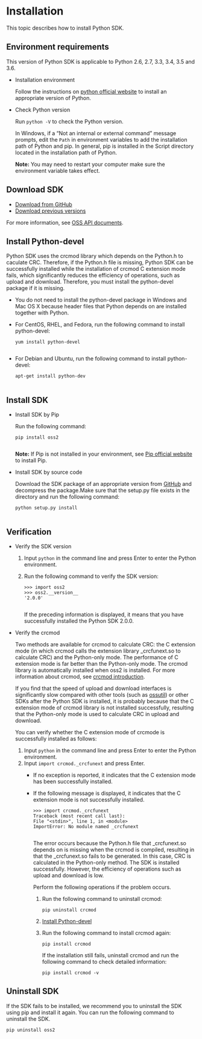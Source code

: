 # Installation

This topic describes how to install Python SDK.

## Environment requirements

This version of Python SDK is applicable to Python 2.6, 2.7, 3.3, 3.4, 3.5 and 3.6.

-   Installation environment

    Follow the instructions on [python official website](http://www.python.org) to install an appropriate version of Python.

-   Check Python version

    Run `python -V` to check the Python version.

    In Windows, if a “Not an internal or external command” message prompts, edit the `Path` in environment variables to add the installation path of Python and pip. In general, pip is installed in the Script directory located in the installation path of Python.

    **Note:** You may need to restart your computer make sure the environment variable takes effect.


## Download SDK

-   [Download from GitHub](https://github.com/aliyun/aliyun-oss-python-sdk)
-   [Download previous versions](https://github.com/aliyun/aliyun-oss-python-sdk/releases)

For more information, see [OSS API documents](http://gosspublic.alicdn.com/sdks/python/apidocs/latest/zh-cn/index.html).

## Install Python-devel

Python SDK uses the crcmod library which depends on the Python.h to caculate CRC. Therefore, if the Python.h file is missing, Python SDK can be successfully installed while the installation of crcmod C extension mode fails, which significantly reduces the efficiency of operations, such as upload and download. Therefore, you must install the python-devel package if it is missing.

-   You do not need to install the python-devel package in Windows and Mac OS X because header files that Python depends on are installed together with Python.

-   For CentOS, RHEL, and Fedora, run the following command to install python-devel:

    ```
    yum install python-devel
                        
    ```

-   For Debian and Ubuntu, run the following command to install python-devel:

    ```
    apt-get install python-dev
                        
    ```


## Install SDK

-   Install SDK by Pip

    Run the following command:

    ```
    pip install oss2
                        
    ```

    **Note:** If Pip is not installed in your environment, see [Pip official website](https://pip.pypa.io/en/stable/installing/) to install Pip.

-   Install SDK by source code

    Download the SDK package of an appropriate version from [GitHub](https://github.com/aliyun/aliyun-oss-python-sdk) and decompress the package.Make sure that the setup.py file exists in the directory and run the following command:

    ```
    python setup.py install
                        
    ```


## Verification

-   Verify the SDK version
    1.  Input `python` in the command line and press Enter to enter the Python environment.
    2.  Run the following command to verify the SDK version:

        ```
        >>> import oss2
        >>> oss2.__version__
        '2.0.0'
                                    
        ```

        If the preceding information is displayed, it means that you have successfully installed the Python SDK 2.0.0.

-   Verify the crcmod

    Two methods are available for crcmod to calculate CRC: the C extension mode \(in which crcmod calls the extension library \_crcfunext.so to calculate CRC\) and the Python-only mode. The performance of C extension mode is far better than the Python-only mode. The crcmod library is automatically installed when oss2 is installed. For more information about crcmod, see [crcmod introduction](http://crcmod.sourceforge.net/intro.html).

    If you find that the speed of upload and download interfaces is significantly slow compared with other tools \(such as [ossutil](/intl.en-US/Tools/ossutil/Overview.md)\) or other SDKs after the Python SDK is installed, it is probably because that the C extension mode of crcmod library is not installed successfully, resulting that the Python-only mode is used to calculate CRC in upload and download.

    You can verify whether the C extension mode of crcmode is successfully installed as follows:

    1.  Input `python` in the command line and press Enter to enter the Python environment.
    2.  Input `import crcmod._crcfunext` and press Enter.
        -   If no exception is reported, it indicates that the C extension mode has been successfully installed.
        -   If the following message is displayed, it indicates that the C extension mode is not successfully installed.

            ```
            >>> import crcmod._crcfunext
            Traceback (most recent call last):
            File "<stdin>", line 1, in <module>
            ImportError: No module named _crcfunext
                                                
            ```

            The error occurs because the Python.h file that \_crcfunext.so depends on is missing when the crcmod is compiled, resulting in that the \_crcfunext.so fails to be generated. In this case, CRC is calculated in the Python-only method. The SDK is installed successfully. However, the efficiency of operations such as upload and download is low.

            Perform the following operations if the problem occurs.

            1.  Run the following command to uninstall crcmod:

                ```
                pip uninstall crcmod
                ```

            2.  [Install Python-devel](#python-devel)
            3.  Run the following command to install crcmod again:

                ```
                pip install crcmod
                ```

                If the installation still fails, uninstall crcmod and run the following command to check detailed information:

                ```
                pip install crcmod -v
                ```


## Uninstall SDK

If the SDK fails to be installed, we recommend you to uninstall the SDK using pip and install it again. You can run the following command to uninstall the SDK.

```
pip uninstall oss2
            
```

